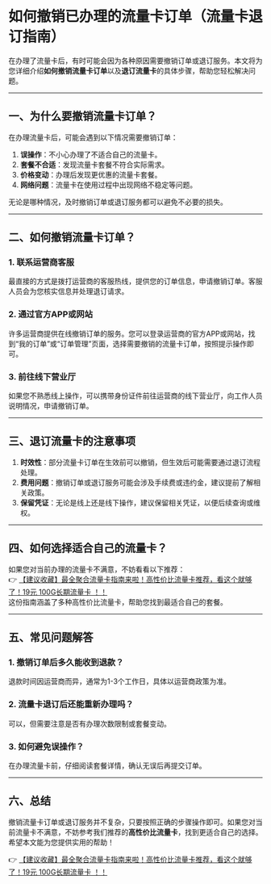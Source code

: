 # 如何撤销已办理的流量卡订单（流量卡退订指南）

在办理了流量卡后，有时可能会因为各种原因需要撤销订单或退订服务。本文将为您详细介绍**如何撤销流量卡订单**以及**退订流量卡**的具体步骤，帮助您轻松解决问题。

---

## 一、为什么要撤销流量卡订单？

在办理流量卡后，可能会遇到以下情况需要撤销订单：  
1. **误操作**：不小心办理了不适合自己的流量卡。  
2. **套餐不合适**：发现流量卡套餐不符合实际需求。  
3. **价格变动**：办理后发现更优惠的流量卡套餐。  
4. **网络问题**：流量卡在使用过程中出现网络不稳定等问题。  

无论是哪种情况，及时撤销订单或退订服务都可以避免不必要的损失。

---

## 二、如何撤销流量卡订单？

### 1. 联系运营商客服  
最直接的方式是拨打运营商的客服热线，提供您的订单信息，申请撤销订单。客服人员会为您核实信息并处理退订请求。

### 2. 通过官方APP或网站  
许多运营商提供在线撤销订单的服务。您可以登录运营商的官方APP或网站，找到“我的订单”或“订单管理”页面，选择需要撤销的流量卡订单，按照提示操作即可。

### 3. 前往线下营业厅  
如果您不熟悉线上操作，可以携带身份证件前往运营商的线下营业厅，向工作人员说明情况，申请撤销订单。

---

## 三、退订流量卡的注意事项

1. **时效性**：部分流量卡订单在生效前可以撤销，但生效后可能需要通过退订流程处理。  
2. **费用问题**：撤销订单或退订服务可能会涉及手续费或违约金，建议提前了解相关政策。  
3. **保留凭证**：无论是线上还是线下操作，建议保留相关凭证，以便后续查询或维权。

---

## 四、如何选择适合自己的流量卡？

如果您对当前办理的流量卡不满意，不妨看看以下推荐：  
👉 [【建议收藏】最全聚合流量卡指南来啦！高性价比流量卡推荐，看这个就够了！19元 100G长期流量卡 ！！](https://bit.ly/Liuliangka)  
这份指南涵盖了多种高性价比流量卡，帮助您找到最适合自己的套餐。

---

## 五、常见问题解答

### 1. 撤销订单后多久能收到退款？  
退款时间因运营商而异，通常为1-3个工作日，具体以运营商政策为准。

### 2. 流量卡退订后还能重新办理吗？  
可以，但需要注意是否有办理次数限制或套餐变动。

### 3. 如何避免误操作？  
在办理流量卡前，仔细阅读套餐详情，确认无误后再提交订单。

---

## 六、总结

撤销流量卡订单或退订服务并不复杂，只要按照正确的步骤操作即可。如果您对当前流量卡不满意，不妨参考我们推荐的**高性价比流量卡**，找到更适合自己的选择。希望本文能为您提供实用的帮助！

👉 [【建议收藏】最全聚合流量卡指南来啦！高性价比流量卡推荐，看这个就够了！19元 100G长期流量卡 ！！](https://bit.ly/Liuliangka)